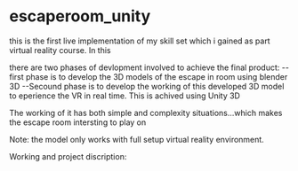# escaperoom_unity



this is the first live implementation of my skill set which i gained as part virtual reality course. In this

there are two phases of devlopment involved to achieve the final product:
--first phase is to develop the 3D models of the escape in room using blender 3D 
--Secound phase is to develop the working of this developed 3D model to eperience the VR in real time. This is achived using Unity 3D

The working of it has both simple and complexity situations...which makes the escape room intersting to play on

Note: the model only works with full setup virtual reality environment.


Working and project discription:


